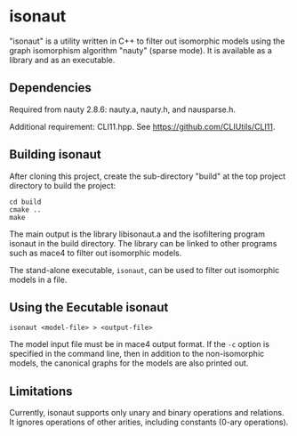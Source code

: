 # isonaut
"isonaut" is a utility written in C++ to filter out isomorphic models using the graph isomorphism algorithm "nauty" (sparse mode).  It is available as a library and as an executable.

## Dependencies
Required from nauty 2.8.6: nauty.a, nauty.h, and nausparse.h.

Additional requirement: CLI11.hpp.  See https://github.com/CLIUtils/CLI11.

## Building isonaut
After cloning this project, create the sub-directory "build" at the top project directory to build the project:

```text
cd build
cmake ..
make
```

The main output is the library libisonaut.a and the isofiltering program isonaut in the build directory.  The library can be linked to other programs such as mace4 to filter out isomorphic models.  

The stand-alone executable, `isonaut`, can be used to filter out isomorphic models in a file.

## Using the Eecutable isonaut
```text
isonaut <model-file> > <output-file>
```
The model input file <model-file> must be in mace4 output format.  If the `-c` option is specified in the command line, then in addition to the non-isomorphic models, the canonical graphs for the models are also printed out.

## Limitations
Currently, isonaut supports only unary and binary operations and relations. It ignores operations of other arities, including constants (0-ary operations).



